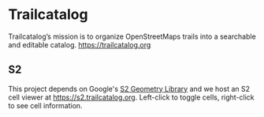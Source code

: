 # Trailcatalog

Trailcatalog’s mission is to organize OpenStreetMaps trails into a searchable and editable catalog.
https://trailcatalog.org

## S2

This project depends on Google's
[S2 Geometry Library](https://github.com/google/s2-geometry-library-java) and we host an S2 cell
viewer at https://s2.trailcatalog.org. Left-click to toggle cells, right-click to see cell
information.
